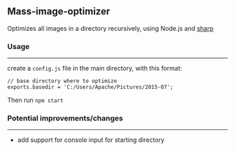 Mass-image-optimizer
---
Optimizes all images in a directory recursively, using Node.js and [sharp](https://github.com/lovell/sharp)

### Usage
---
create a `config.js` file in the main directory, with this format:
```
// base directory where to optimize
exports.basedir = 'C:/Users/Apache/Pictures/2015-07';
```
Then run `npm start`

### Potential improvements/changes
---
* add support for console input for starting directory